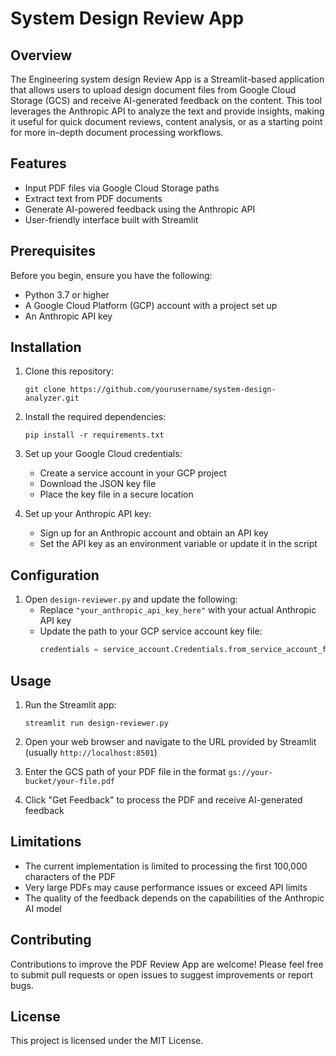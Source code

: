 # System Design Review App

## Overview

The Engineering system design Review App is a Streamlit-based application that allows users to upload design document files from Google Cloud Storage (GCS) and receive AI-generated feedback on the content. This tool leverages the Anthropic API to analyze the text and provide insights, making it useful for quick document reviews, content analysis, or as a starting point for more in-depth document processing workflows.

## Features

- Input PDF files via Google Cloud Storage paths
- Extract text from PDF documents
- Generate AI-powered feedback using the Anthropic API
- User-friendly interface built with Streamlit

## Prerequisites

Before you begin, ensure you have the following:

- Python 3.7 or higher
- A Google Cloud Platform (GCP) account with a project set up
- An Anthropic API key

## Installation

1. Clone this repository:
   ```
   git clone https://github.com/yourusername/system-design-analyzer.git
   ```

2. Install the required dependencies:
   ```
   pip install -r requirements.txt
   ```

3. Set up your Google Cloud credentials:
   - Create a service account in your GCP project
   - Download the JSON key file
   - Place the key file in a secure location

4. Set up your Anthropic API key:
   - Sign up for an Anthropic account and obtain an API key
   - Set the API key as an environment variable or update it in the script

## Configuration

1. Open `design-reviewer.py` and update the following:
   - Replace `"your_anthropic_api_key_here"` with your actual Anthropic API key
   - Update the path to your GCP service account key file:
     ```python
     credentials = service_account.Credentials.from_service_account_file('path/to/your/service-account-key.json')
     ```

## Usage

1. Run the Streamlit app:
   ```
   streamlit run design-reviewer.py
   ```

2. Open your web browser and navigate to the URL provided by Streamlit (usually `http://localhost:8501`)

3. Enter the GCS path of your PDF file in the format `gs://your-bucket/your-file.pdf`

4. Click "Get Feedback" to process the PDF and receive AI-generated feedback

## Limitations

- The current implementation is limited to processing the first 100,000 characters of the PDF
- Very large PDFs may cause performance issues or exceed API limits
- The quality of the feedback depends on the capabilities of the Anthropic AI model

## Contributing

Contributions to improve the PDF Review App are welcome! Please feel free to submit pull requests or open issues to suggest improvements or report bugs.

## License

This project is licensed under the MIT License.

